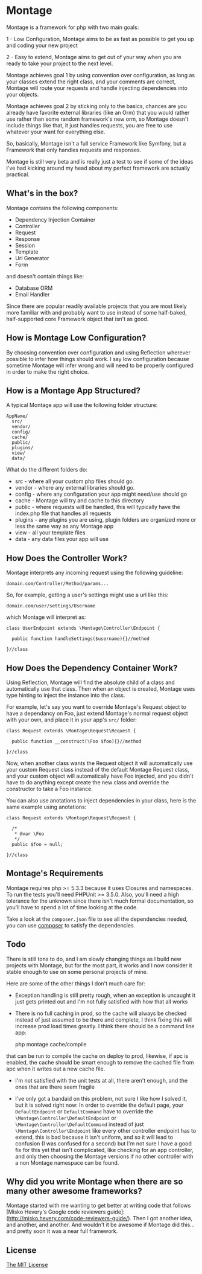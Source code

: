 # Montage

Montage is a framework for php with two main goals:

1 - Low Configuration, Montage aims to be as fast as possible to get you up and coding your new project

2 - Easy to extend, Montage aims to get out of your way when you are ready to take your project to the next level.

Montage achieves goal 1 by using convention over configuration, as long as your classes extend the right class, and your 
comments are correct, Montage will route your requests and handle injecting dependencies into your objects.

Montage achieves goal 2 by sticking only to the basics, chances are you already have favorite external libraries (like an Orm)
that you would rather use rather than some random framework's new orm, so Montage doesn't include things like that, it just
handles requests, you are free to use whatever your want for everything else.

So, basically, Montage isn't a full service Framework like Symfony, but a Framework that only handles requests and responses.

Montage is still very beta and is really just a test to see if some of the ideas I've had kicking around my head about my perfect framework are actually practical.

## What's in the box?

Montage contains the following components:

  - Dependency Injection Container
  - Controller
  - Request
  - Response
  - Session
  - Template
  - Url Generator
  - Form
  
and doesn't contain things like:

  - Database ORM
  - Email Handler
  
Since there are popular readily available projects that you are most likely more familiar with and probably want to use instead of some half-baked, half-supported core Framework object that isn't as good.

## How is Montage Low Configuration?

By choosing convention over configuration and using Reflection wherever possible to infer how things should work. I say low configuration because sometime Montage will infer wrong and will need to be properly configured in order to make the right choice.

## How is a Montage App Structured?

A typical Montage app will use the following folder structure:

    AppName/
      src/
      vendor/
      config/
      cache/
      public/
      plugins/
      view/
      data/
  
What do the different folders do:

  - src - where all your custom php files should go.
  - vendor - where any external libraries should go.
  - config - where any configuration your app might need/use should go
  - cache - Montage will try and cache to this directory
  - public - where requests will be handled, this will typically have the index.php file that handles all requests
  - plugins - any plugins you are using, plugin folders are organized more or less the same way as any Montage app
  - view - all your template files
  - data - any data files your app will use

## How Does the Controller Work?

Montage interprets any incoming request using the following guideline:

    domain.com/Controller/Method/params...

So, for example, getting a user's settings might use a url like this:

    domain.com/user/settings/Username

which Montage will interpret as:

    class UserEndpoint extends \Montage\Controller\Endpoint {
    
      public function handleSettings($username){}//method
    
    }//class
    
## How Does the Dependency Container Work?

Using Reflection, Montage will find the absolute child of a class and automatically use that class. Then when an object is created, Montage uses type hinting to inject the instance into the class.

For example, let's say you want to override Montage's Request object to have a dependancy on Foo, just extend Montage's normal request object with your own, and place it in your app's `src/` folder:

    class Request extends \Montage\Request\Request {
    
      public function __construct(\Foo $foo){}//method
    
    }//class
    
Now, when another class wants the Request object it will automatically use your custom Request class instead of the default Montage Request class, and your custom object will automatically have Foo injected, and you didn't have to do anything except create the new class and override the constructor to take a Foo instance.

You can also use anotations to inject dependencies in your class, here is the same example using anotations:

    class Request extends \Montage\Request\Request {

      /*
       * @var \Foo
       */
      public $foo = null;
    
    }//class

## Montage's Requirements

Montage requires php >= 5.3.3 because it uses Closures and namespaces. To run the tests you'll need PHPUnit >= 3.5.0. Also, you'll need a high tolerance for the unknown since there isn't much formal documentation, so you'll have to spend a lot of time looking at the code.

Take a look at the `composer.json` file to see all the dependencies needed, you can use [composer](http://getcomposer.org/) to satisfy the dependencies.

## Todo

There is still tons to do, and I am slowly changing things as I build new projects with Montage, but for the most part, it works and I now consider it stable enough to use on some personal projects of mine.

Here are some of the other things I don't much care for:

- Exception handling is still pretty rough, when an exception is uncaught it just gets printed out and I'm not fully satisfied with how that all works

- There is no full caching in prod, so the cache will always be checked instead of just assumed to be there and complete, I think fixing this will increase prod load times greatly. I think there should be a command line app:

    php montage cache/compile

that can be run to compile the cache on deploy to prod, likewise, if apc is enabled, the cache should be smart enough to remove the cached file from apc when it writes out a new cache file.

- I'm not satisfied with the unit tests at all, there aren't enough, and the ones that are there seem fragile

- I've only got a bandaid on this problem, not sure I like how I solved it, but it is solved right now: In order to override the default page, your `DefaultEndpoint` or `DefaultCommand` have to override the `\Montage\Controller\DefaultEndpoint` or `\Montage\Controller\DefaultCommand` instead of just `\Montage\Controller\Endpoint` like every other controller endpoint has to extend, this is bad because it isn't uniform, and so it will lead to confusion (I was confused for a second) but I'm not sure I have a good fix for this yet that isn't complicated, like checking for an app controller, and only then choosing the Montage versions if no other controller with a non Montage namespace can be found.

## Why did you write Montage when there are so many other awesome frameworks?

Montage started with me wanting to get better at writing code that follows [Misko Hevery's Google code reviewers guide]:(http://misko.hevery.com/code-reviewers-guide/). Then I got another idea, and another, and another. And wouldn't it be awesome if Montage did this... and pretty soon it was a near full framework.

## License

[The MIT License](http://www.opensource.org/licenses/mit-license.php)

